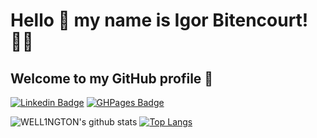 # Hello 👋 my name is Igor Bitencourt! 👨‍💻
## Welcome to my GitHub profile 👋

[![Linkedin Badge](https://img.shields.io/badge/LinkedIn-blue?style=flat-square&logo=Linkedin&logoColor=white&link=https://www.linkedin.com/in/igorbdev/)](https://www.linkedin.com/in/igorbdev/)
[![GHPages Badge](https://img.shields.io/badge/GitHub%20Pages-black?style=flat-square&logo=GitHub&logoColor=white&link=https://igorb-dev.github.io/igorb-dev/)](https://igorb-dev.github.io/igorb-dev/)


![WELL1NGTON's github stats](https://github-readme-stats.vercel.app/api?username=igorb-dev&show_icons=true&count_private=true&theme=dark)
[![Top Langs](https://github-readme-stats.vercel.app/api/top-langs/?username=igorb-dev)](https://github.com/igorb-dev/github-readme-stats&theme=dark)
